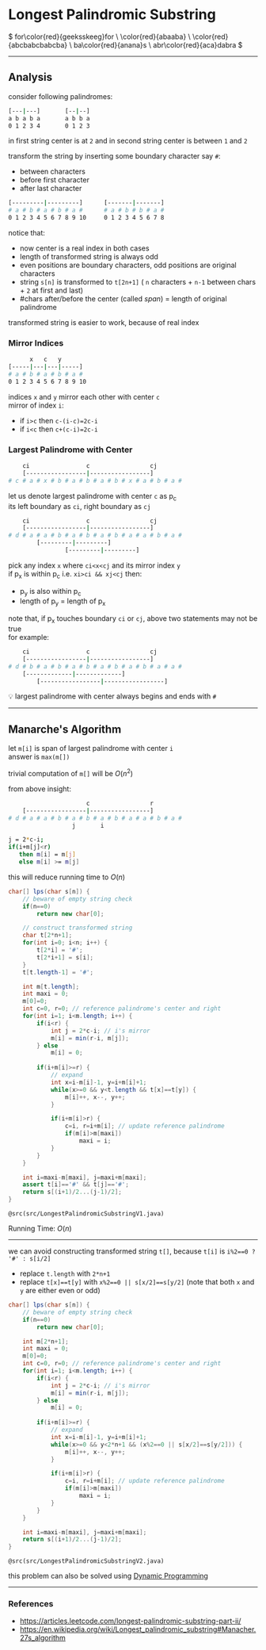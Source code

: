 # Longest Palindromic Substring

$
for\color{red}{geeksskeeg}for \\
\color{red}{abaaba} \\
\color{red}{abcbabcbabcba} \\
ba\color{red}{anana}s \\
abr\color{red}{aca}dabra
$

---

## Analysis

consider following palindromes:

```bash
[---|---]       [--|--]
a b a b a       a b b a
0 1 2 3 4       0 1 2 3
```

in first string center is at `2` and in second string center is between `1` and `2`

transform the string by inserting some boundary character say `#`:
* between characters
* before first character
* after last character

```bash
[---------|---------]      [-------|-------]
# a # b # a # b # a #      # a # b # b # a #
0 1 2 3 4 5 6 7 8 9 10     0 1 2 3 4 5 6 7 8
```

notice that:
* now center is a real index in both cases
* length of transformed string is always odd
* even positions are boundary characters, odd positions are original characters
* string `s[n]` is transformed to `t[2n+1]` ( `n` characters + `n-1` between chars + `2` at first and last)
* #chars after/before the center (called *span*) = length of original palindrome

transformed string is easier to work, because of real index

### Mirror Indices

```bash
      x   c   y
[-----|---|---|-----]
# a # b # a # b # a #
0 1 2 3 4 5 6 7 8 9 10
```

indices `x` and `y` mirror each other with center `c`  
mirror of index `i`:
* if `i>c` then `c-(i-c)=2c-i`
* if `i<c` then `c+(c-i)=2c-i`

### Largest Palindrome with Center

```bash
    ci                c                 cj
    [-----------------|-----------------]
# c # a # x # b # a # b # a # b # x # a # b # a #

```

let us denote largest palindrome with center `c` as p<sub>c</sub>  
its left boundary as `ci`, right boundary as `cj`

```bash
    ci                c                 cj
    [-----------------|-----------------]
# d # a # a # b # a # b # a # b # a # a # b # a #
        [---------|---------]
                [---------|---------]
```

pick any index `x` where `ci<x<cj` and its mirror index `y`  
if p<sub>x</sub> is within p<sub>c</sub> i.e. `xi>ci && xj<cj` then:
* p<sub>y</sub> is also within p<sub>c</sub>
* length of p<sub>y</sub> = length of p<sub>x</sub>

note that, if p<sub>x</sub> touches boundary `ci` or `cj`, above two statements may not be true  
for example:

```bash
    ci                c                 cj
    [-----------------|-----------------]
# d # b # a # b # a # b # a # b # a # b # a # a #
    [-------------|-------------]
        [-----------------|-----------------]
```

:bulb: largest palindrome with center always begins and ends with `#`

---

## Manarche's Algorithm

let `m[i]` is span of largest palindrome with center `i`  
answer is `max(m[])`

trivial computation of `m[]` will be $O(n^2)$  

from above insight:

```bash
                      c                 r
    [-----------------|-----------------]
# d # a # a # b # a # b # a # b # a # a # b # a #
                  j       i

j = 2*c-i;
if(i+m[j]<r)
   then m[i] = m[j]
   else m[i] >= m[j]
```

this will reduce running time to $O(n)$

```java
char[] lps(char s[n]) {
    // beware of empty string check
    if(n==0)
        return new char[0];

    // construct transformed string
    char t[2*n+1];
    for(int i=0; i<n; i++) {
        t[2*i] = '#';
        t[2*i+1] = s[i];
    }
    t[t.length-1] = '#';

    int m[t.length];
    int maxi = 0;
    m[0]=0;
    int c=0, r=0; // reference palindrome's center and right
    for(int i=1; i<m.length; i++) {
        if(i<r) {
            int j = 2*c-i; // i's mirror
            m[i] = min(r-i, m[j]);
        } else
            m[i] = 0;
        
        if(i+m[i]>=r) { 
            // expand
            int x=i-m[i]-1, y=i+m[i]+1;
            while(x>=0 && y<t.length && t[x]==t[y]) {
                m[i]++, x--, y++;
            }

            if(i+m[i]>r) {
                c=i, r=i+m[i]; // update reference palindrome
                if(m[i]>m[maxi])
                    maxi = i;
            }
        }
    }

    int i=maxi-m[maxi], j=maxi+m[maxi];
    assert t[i]=='#' && t[j]=='#';
    return s[(i+1)/2...(j-1)/2];
}
```

`@src(src/LongestPalindromicSubstringV1.java)`

Running Time: $O(n)$

---

we can avoid constructing transformed string `t[]`, because `t[i]` is `i%2==0 ? '#' : s[i/2]`  
* replace `t.length` with `2*n+1`
* replace `t[x]==t[y]` with `x%2==0 || s[x/2]==s[y/2]` (note that both `x` and `y` are either even or odd)

```java
char[] lps(char s[n]) {
    // beware of empty string check
    if(n==0)
        return new char[0];

    int m[2*n+1];
    int maxi = 0;
    m[0]=0;
    int c=0, r=0; // reference palindrome's center and right
    for(int i=1; i<m.length; i++) {
        if(i<r) {
            int j = 2*c-i; // i's mirror
            m[i] = min(r-i, m[j]);
        } else
            m[i] = 0;
        
        if(i+m[i]>=r) { 
            // expand
            int x=i-m[i]-1, y=i+m[i]+1;
            while(x>=0 && y<2*n+1 && (x%2==0 || s[x/2]==s[y/2])) {
                m[i]++, x--, y++;
            }

            if(i+m[i]>r) {
                c=i, r=i+m[i]; // update reference palindrome
                if(m[i]>m[maxi])
                    maxi = i;
            }
        }
    }

    int i=maxi-m[maxi], j=maxi+m[maxi];
    return s[(i+1)/2...(j-1)/2];
}
```

`@src(src/LongestPalindromicSubstringV2.java)`

this problem can also be solved using [Dynamic Programming](../dynamic_programming/word_break.md#longestpalindromicsubstring)

---

### References

* <https://articles.leetcode.com/longest-palindromic-substring-part-ii/>
* <https://en.wikipedia.org/wiki/Longest_palindromic_substring#Manacher.27s_algorithm>
